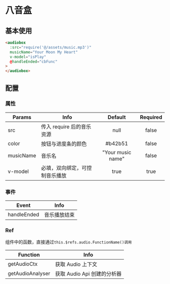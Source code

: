 # 八音盒

## 基本使用

```html
<audiobox
  :src="require('@/assets/music.mp3')"
  musicName="Your Moon My Heart"
  v-model="isPlay"
  @handleEnded="cbFunc"
>
</audiobox>
```

## 配置

### 属性

| Params    | Info                           |      Default      | Required |
| --------- | ------------------------------ | :---------------: | :------: |
| src       | 传入 require 后的音乐资源      |       null        |  false   |
| color     | 按钮与进度条的颜色             |      #b42b51      |  false   |
| musicName | 音乐名                         | "Your music name" |  false   |
| v-model   | 必填，双向绑定，可控制音乐播放 |       true        |   true   |

### 事件

| Event       | Info         |
| ----------- | ------------ |
| handleEnded | 音乐播放结束 |

### Ref

组件中的函数，直接通过`this.$refs.audio.FunctionName()调用`

| Function         | Info                        |
| ---------------- | --------------------------- |
| getAudioCtx      | 获取 Audio 上下文           |
| getAudioAnalyser | 获取 Audio Api 创建的分析器 |
